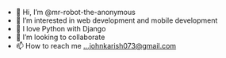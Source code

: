 - 👋 Hi, I’m @mr-robot-the-anonymous
- 👀 I’m interested in web development and mobile development
- 🌱 I love Python with Django
- 💞️ I’m looking to collaborate 
- 📫 How to reach me ...johnkarish073@gmail.com

<!---
mr-robot-the-anonymous/mr-robot-the-anonymous is a ✨ special ✨ repository because its `README.md` (this file) appears on your GitHub profile.
You can click the Preview link to take a look at your changes.
--->
